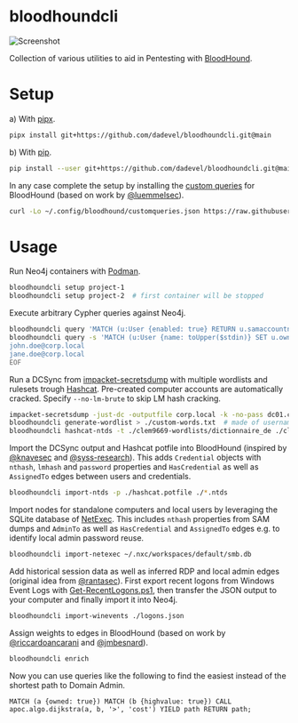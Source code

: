 # bloodhoundcli

![Screenshot](./assets/demo.png)

Collection of various utilities to aid in Pentesting with [BloodHound](https://github.com/bloodhoundad/bloodhound).

# Setup

a) With [pipx](https://github.com/pypa/pipx).

~~~ bash
pipx install git+https://github.com/dadevel/bloodhoundcli.git@main
~~~

b) With [pip](https://github.com/pypa/pip).

~~~ bash
pip install --user git+https://github.com/dadevel/bloodhoundcli.git@main
~~~

In any case complete the setup by installing the [custom queries](./customqueries.json) for BloodHound (based on work by [@luemmelsec](https://github.com/LuemmelSec/Custom-BloodHound-Queries)).

~~~ bash
curl -Lo ~/.config/bloodhound/customqueries.json https://raw.githubusercontent.com/dadevel/bloodhoundcli/main/customqueries.json
~~~

# Usage

Run Neo4j containers with [Podman](https://github.com/containers/podman).

~~~ bash
bloodhoundcli setup project-1
bloodhoundcli setup project-2  # first container will be stopped
~~~

Execute arbitrary Cypher queries against Neo4j.

~~~ bash
bloodhoundcli query 'MATCH (u:User {enabled: true} RETURN u.samaccountname)' > ./users.txt
bloodhoundcli query -s 'MATCH (u:User {name: toUpper($stdin)} SET u.owned=true RETURN count(u)' << EOF
john.doe@corp.local
jane.doe@corp.local
EOF
~~~

Run a DCSync from [impacket-secretsdump](https://github.com/fortra/impacket) with multiple wordlists and rulesets trough [Hashcat](https://github.com/hashcat/hashcat).
Pre-created computer accounts are automatically cracked.
Specify `--no-lm-brute` to skip LM hash cracking.

~~~ bash
impacket-secretsdump -just-dc -outputfile corp.local -k -no-pass dc01.corp.local
bloodhoundcli generate-wordlist > ./custom-words.txt  # made of usernames, descriptions, etc.
bloodhoundcli hashcat-ntds -t ./clem9669-wordlists/dictionnaire_de ./clem9669-hashcat-rules/clem9669_medium.rule -t ./custom-words.txt ./unicorn-hashcat-rules/unicorn\ rules/SuperUnicorn.rule -t ./weakpass-3.txt ./unicorn-hashcat-rules/unicorn\ rules/Unicorn250.rule -p ./hashcat.potfile ./*.ntds
~~~

Import the DCSync output and Hashcat potfile into BloodHound (inspired by [@knavesec](https://github.com/knavesec/max) and [@syss-research](https://github.com/syss-research/hashcathelper)).
This adds `Credential` objects with `nthash`, `lmhash` and `password` properties and `HasCredential` as well as `AssignedTo` edges between users and credentials.

~~~ bash
bloodhoundcli import-ntds -p ./hashcat.potfile ./*.ntds
~~~

Import nodes for standalone computers and local users by leveraging the SQLite database of [NetExec](https://github.com/pennyw0rth/netexec).
This includes `nthash` properties from SAM dumps and `AdminTo` as well as `HasCredential` and `AssignedTo` edges e.g. to identify local admin password reuse.

~~~ bash
bloodhoundcli import-netexec ~/.nxc/workspaces/default/smb.db
~~~

Add historical session data as well as inferred RDP and local admin edges (original idea from [@rantasec](https://medium.com/@rantasec/bloodhound-for-blue-teams-windows-event-id-4624-a259c76ee09e)).
First export recent logons from Windows Event Logs with [Get-RecentLogons.ps1](./Get-RecentLogons.ps1), then transfer the JSON output to your computer and finally import it into Neo4j.

~~~ bash
bloodhoundcli import-winevents ./logons.json
~~~

Assign weights to edges in BloodHound (based on work by [@riccardoancarani](https://riccardoancarani.github.io/2019-11-08-not-all-paths-are-equal/) and [@jmbesnard](https://www.linkedin.com/pulse/graph-theory-assess-active-directory-smartest-vs-shortest-besnard-0qgle)).

~~~ bash
bloodhoundcli enrich
~~~

Now you can use queries like the following to find the easiest instead of the shortest path to Domain Admin.

~~~ cypher
MATCH (a {owned: true}) MATCH (b {highvalue: true}) CALL apoc.algo.dijkstra(a, b, '>', 'cost') YIELD path RETURN path;
~~~
